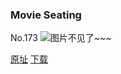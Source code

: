 ### Movie Seating
No.173
![图片不见了~~~](https://imgs.xkcd.com/comics/movie_seating.png)

[原址](https://xkcd.com//173) [下载](https://imgs.xkcd.com/comics/movie_seating.png)


